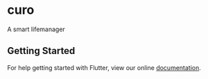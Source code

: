 # curo

A smart lifemanager

## Getting Started

For help getting started with Flutter, view our online
[documentation](https://flutter.io/).
